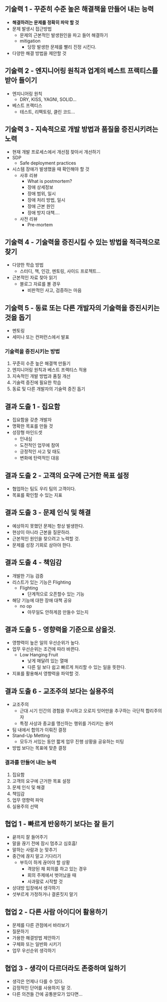 ## 기술력 1 - 꾸준히 수준 높은 해결책을 만들어 내는 능력
- **해결하려는 문제를 정확히 파악 할 것**
- 문제 발생시 접근방법
	- 문제의 근본적인 발생원인을 파고 들어 해결하기
	- mitigation
		- 당장 발생한 문제를 빨리 진정 시킨다.
- 다양한 해결 방법을 제안할 것

## 기술력 2 - 엔지니어링 원칙과 업계의 베스트 프랙티스를 받아 들이기
- 엔지니어링 원칙
	- DRY, KISS, YAGNI, SOLID...
- 베스트 프랙티스
	- 테스트, 리팩토링, 클린 코드...

## 기술력 3 - 지속적으로 개발 방법과 품질을 증진시키려는 노력
- 현재 개발 프로세스에서 개선점 찾아서 개선하기
- SDP
	- Safe deployment practices
- 시스템 장애가 발생했을 때 확인해야 할 것
	- 사후 리뷰
		- What is postmortem?
		- 장애 상세정보
		- 장애 범위, 일시
		- 장애 처리 방법, 일시
		- 장애 근본 원인
		- 장애 방지 대책....
	- 사전 리뷰
		- Pre-mortem

## 기술력 4 - 기술력을 증진시킬 수 있는 방법을 적극적으로 찾기
- 다양한 학습 방법
	- 스터디, 책, 인강, 멘토링, 사이드 프로젝트...
- 근본적인 자료 찾아 읽기
	- 블로그 자료를 볼 경우
		- 비판적인 사고, 검증하는 마음

## 기술력 5 - 동료 또는 다른 개발자의 기술력을 증진시키는 것을 돕기
- 멘토링
- 세미나 또는 컨퍼런스에서 발표

### 기술력을 증진시키는 방법
1. 꾸준히 수준 높은 해결책 만들기
2. 엔지니어링 원칙과 베스트 프랙티스 적용
3. 지속적인 개발 방법과 품질 개선
4. 기술력 증진에 필요한 학습
5. 동료 및 다른 개발자의 기술력 증진 돕기

## 결과 도출 1 - 집요함
- 집요함을 갖춘 개발자
- 명확한 목표를 만들 것
- 성장형 마인드셋
	- 인내심
	- 도전적인 업무에 참여
	- 긍정적인 사고 및 태도
	- 변화에 탄력적인 대응

## 결과 도출 2 - 고객의 요구에 근거한 목표 설정
- 협업하는 팀도 우리 팀의 고객이다.
- 목표를 확인할 수 있는 지표

## 결과 도출 3 - 문제 인식 및 해결
- 예상하지 못했던 문제는 항상 발생한다.
- 현상이 아니라 근본을 질문하라.
- 근본적인 원인을 찾으려고 노력할 것.
- 문제를 성장 기회로 삼아야 한다.

## 결과 도출 4 - 책임감
- 개발한 기능 검증
- 리스트가 있는 기능은 Flighting
	- Flighting
		- 단계적으로 오픈할수 있는 기능
- 해당 기능에 대한 장애 대책 공유
	- no op
		- 아무일도 안하게끔 만들수 있는지

## 결과 도출 5 - 영향력을 기준으로 삼을것.
- 영향력이 높은 일의 우선순위가 높다.
- 업무 우선순위는 조건에 따라 바뀐다.
	- Low Hanging Fruit
		- 낮게 매달려 있는 열매
		- 다른 일 보다 쉽고 빠르게 처리할 수 있는 일을 뜻한다.
- 지표를 활용해서 영향력을 파악할 것.

## 결과 도출 6 - 교조주의 보다는 실용주의
- 교조주의
	- 근대 시기 인간의 경험을 무시하고 오로지 잇어만을 추구하는 극단적 합리주의자
	- 특정 사상과 종교를 맹신하는 행위를 가리키는 용어
- 팀 내에서 합의가 이뤄진 결정
- Stand-Up Metting
	- 모두가 서있는 동안 짧게 업무 진행 상황을 공유하는 미팅
- 방법 보다는 목표에 맞춘 결정

### 결과를 만들어 내는 능력
1. 집요함
2. 고객의 요구에 근거한 목표 설정
3. 문제 인식 및 해결
4. 책임감
5. 업무 영향력 파악
6. 실용주의 선택

## 협업 1 - 빠르게 반응하기 보다는 잘 듣기
- 끝까지 잘 들어주기
- 말을 끊기 전에 잠시 멈추고 심호흡!
- 말하는 사람과 눈 맞추기
- 중간에 끊지 말고 기다리기
	- 부득이 하게 끊어야 할 상황
		- 격양된 채 회의를 하고 있는 경우
		- 회의 주제에서 벗어났을 때
		- 사과말로 시작할 것
- 상대방 입장에서 생각하기
- 섯부르게 가정하거나 결론짓지 말기

## 협업 2 - 다른 사람 아이디어 활용하기
- 문제를 다른 관점에서 바라보기
- 질문하기
- 가용한 해결방법 제안하기
- 구체화 또는 일반화 시키기
- 업무 우선순위 생각하기

## 협업 3 - 생각이 다르더라도 존중하며 일하기
- 생각은 언제나 다를 수 있다.
- 감정적인 단어를 사용하지 말 것.
- 다른 의견들 간에 공통분모가 있다면...